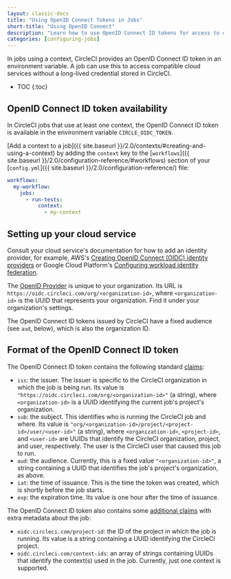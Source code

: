 ```yaml
---
layout: classic-docs
title: "Using OpenID Connect Tokens in Jobs"
short-title: "Using OpenID Connect"
description: "Learn how to use OpenID Connect ID tokens for access to compatible cloud services."
categories: [configuring-jobs]
---
```


In jobs using a context, CircleCI provides an OpenID Connect ID token in an environment variable. A job can use this to access compatible cloud services without a long-lived credential stored in CircleCI.

* TOC
{:toc}

## OpenID Connect ID token availability

In CircleCI jobs that use at least one context, the OpenID Connect ID token is available in the environment variable `CIRCLE_OIDC_TOKEN`.

[Add a context to a job]({{ site.baseurl }}/2.0/contexts/#creating-and-using-a-context) by adding the `context` key to the [`workflows`]({{ site.baseurl }}/2.0/configuration-reference/#workflows) section of your [`config.yml`]({{ site.baseurl }}/2.0/configuration-reference/) file:

```yaml
workflows:
  my-workflow:
    jobs:
      - run-tests:
          context:
            - my-context
```

## Setting up your cloud service

Consult your cloud service's documentation for how to add an identity provider, for example, AWS's [Creating OpenID Connect (OIDC) identity providers](https://docs.aws.amazon.com/IAM/latest/UserGuide/id_roles_providers_create_oidc.html) or Google Cloud Platform's [Configuring workload identity federation](https://cloud.google.com/iam/docs/configuring-workload-identity-federation#oidc).

The [OpenID Provider](https://openid.net/specs/openid-connect-core-1_0.html#Terminology) is unique to your organization. Its URL is `https://oidc.circleci.com/org/<organization-id>`, where `<organization-id>` is the UUID that represents your organization. Find it under your organization's settings.

The OpenID Connect ID tokens issued by CircleCI have a fixed audience (see `aud`, below), which is also the organization ID.

## Format of the OpenID Connect ID token

The OpenID Connect ID token contains the following standard [claims](https://openid.net/specs/openid-connect-core-1_0.html#IDToken):

* `iss`: the issuer. The issuer is specific to the CircleCI organization in which the job is being run. Its value is `"https://oidc.circleci.com/org/<organization-id>"` (a string), where `<organization-id>` is a UUID identifying the current job's project's organization.
* `sub`: the subject. This identifies who is running the CircleCI job and where. Its value is `"org/<organization-id>/project/<project-id>/user/<user-id>"` (a string), where `<organization-id>`, `<project-id>`, and `<user-id>` are UUIDs that identify the CircleCI organization, project, and user, respectively. The user is the CircleCI user that caused this job to run.
* `aud`: the audience. Currently, this is a fixed value `"<organization-id>"`, a string containing a UUID that identifies the job's project's organization, as above.
* `iat`: the time of issuance. This is the time the token was created, which is shortly before the job starts.
* `exp`: the expiration time. Its value is one hour after the time of issuance.

The OpenID Connect ID token also contains some [additional claims](https://openid.net/specs/openid-connect-core-1_0.html#AdditionalClaims) with extra metadata about the job:

* `oidc.circleci.com/project-id`: the ID of the project in which the job is running. Its value is a string containing a UUID identifying the CircleCI project.
* `oidc.circleci.com/context-ids`: an array of strings containing UUIDs that identify the context(s) used in the job. Currently, just one context is supported.
